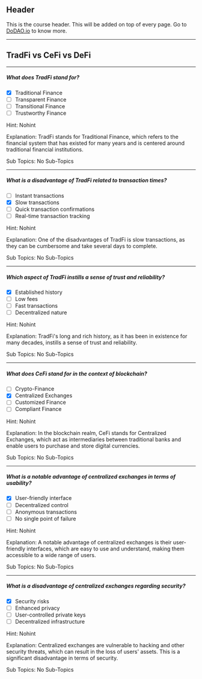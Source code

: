 ## Header
This is the course header. This will be added on top of every page. Go to [DoDAO.io](https://www.dodao.io) to know more.

 ---
 
 ## TradFi vs CeFi vs DeFi
 
 
---

##### What does TradFi stand for?  

- [x]  Traditional Finance
- [ ]  Transparent Finance
- [ ]  Transitional Finance
- [ ]  Trustworthy Finance
  
Hint: Nohint
         
Explanation: TradFi stands for Traditional Finance, which refers to the financial system that has existed for many years and is centered around traditional financial institutions.

Sub Topics: No Sub-Topics
 

---

##### What is a disadvantage of TradFi related to transaction times?  

- [ ]  Instant transactions
- [x]  Slow transactions
- [ ]  Quick transaction confirmations
- [ ]  Real-time transaction tracking
  
Hint: Nohint
         
Explanation: One of the disadvantages of TradFi is slow transactions, as they can be cumbersome and take several days to complete.

Sub Topics: No Sub-Topics
 

---

##### Which aspect of TradFi instills a sense of trust and reliability?  

- [x]  Established history
- [ ]  Low fees
- [ ]  Fast transactions
- [ ]  Decentralized nature
  
Hint: Nohint
         
Explanation: TradFi's long and rich history, as it has been in existence for many decades, instills a sense of trust and reliability.

Sub Topics: No Sub-Topics
 

---

##### What does CeFi stand for in the context of blockchain?  

- [ ]  Crypto-Finance
- [x]  Centralized Exchanges
- [ ]  Customized Finance
- [ ]  Compliant Finance
  
Hint: Nohint
         
Explanation: In the blockchain realm, CeFi stands for Centralized Exchanges, which act as intermediaries between traditional banks and enable users to purchase and store digital currencies.

Sub Topics: No Sub-Topics
 

---

##### What is a notable advantage of centralized exchanges in terms of usability?  

- [x]  User-friendly interface
- [ ]  Decentralized control
- [ ]  Anonymous transactions
- [ ]  No single point of failure
  
Hint: Nohint
         
Explanation: A notable advantage of centralized exchanges is their user-friendly interfaces, which are easy to use and understand, making them accessible to a wide range of users.

Sub Topics: No Sub-Topics
 

---

##### What is a disadvantage of centralized exchanges regarding security?  

- [x]  Security risks
- [ ]  Enhanced privacy
- [ ]  User-controlled private keys
- [ ]  Decentralized infrastructure
  
Hint: Nohint
         
Explanation: Centralized exchanges are vulnerable to hacking and other security threats, which can result in the loss of users' assets. This is a significant disadvantage in terms of security.

Sub Topics: No Sub-Topics
 
